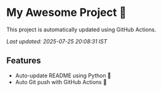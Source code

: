 # My Awesome Project 🚀

This project is automatically updated using GitHub Actions.

_Last updated: 2025-07-25 20:08:31 IST_

## Features
- Auto-update README using Python 🐍
- Auto Git push with GitHub Actions 🤖
